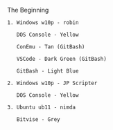

  The Beginning

    1. Windows w10p - robin

       DOS Console - Yellow

       ConEmu - Tan (GitBash)

       VSCode - Dark Green (GitBash)

       GitBash - Light Blue

    2. Windows w10p - JP Scripter

       DOS Console - Yellow

    3. Ubuntu ub11 - nimda

       Bitvise - Grey







